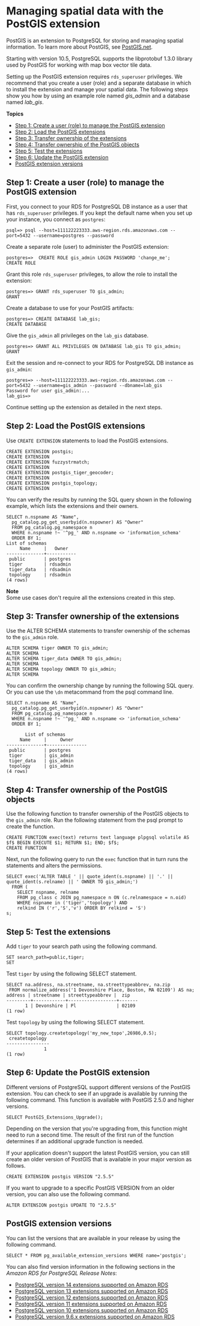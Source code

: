 # Managing spatial data with the PostGIS extension<a name="Appendix.PostgreSQL.CommonDBATasks.PostGIS"></a>

PostGIS is an extension to PostgreSQL for storing and managing spatial information\. To learn more about PostGIS, see [PostGIS\.net](https://postgis.net/)\. 

Starting with version 10\.5, PostgreSQL supports the libprotobuf 1\.3\.0 library used by PostGIS for working with map box vector tile data\.

Setting up the PostGIS extension requires `rds_superuser` privileges\. We recommend that you create a user \(role\) and a separate database in which to install the extension and manage your spatial data\. The following steps show you how by using an example role named *gis\_admin* and a database named *lab\_gis*\. 

**Topics**
+ [Step 1: Create a user \(role\) to manage the PostGIS extension](#Appendix.PostgreSQL.CommonDBATasks.PostGIS.Connect)
+ [Step 2: Load the PostGIS extensions](#Appendix.PostgreSQL.CommonDBATasks.PostGIS.LoadExtensions)
+ [Step 3: Transfer ownership of the extensions](#Appendix.PostgreSQL.CommonDBATasks.PostGIS.TransferOwnership)
+ [Step 4: Transfer ownership of the PostGIS objects](#Appendix.PostgreSQL.CommonDBATasks.PostGIS.TransferObjects)
+ [Step 5: Test the extensions](#Appendix.PostgreSQL.CommonDBATasks.PostGIS.Test)
+ [Step 6: Update the PostGIS extension](#Appendix.PostgreSQL.CommonDBATasks.PostGIS.Update)
+ [PostGIS extension versions](#CHAP_PostgreSQL.Extensions.PostGIS)

## Step 1: Create a user \(role\) to manage the PostGIS extension<a name="Appendix.PostgreSQL.CommonDBATasks.PostGIS.Connect"></a>

First, you connect to your RDS for PostgreSQL DB instance as a user that has `rds_superuser` privileges\. If you kept the default name when you set up your instance, you connect as `postgres`: 

```
psql=> psql --host=111122223333.aws-region.rds.amazonaws.com --port=5432 --username=postgres --password
```

Create a separate role \(user\) to administer the PostGIS extension:

```
postgres=>  CREATE ROLE gis_admin LOGIN PASSWORD 'change_me';
CREATE ROLE
```

Grant this role `rds_superuser` privileges, to allow the role to install the extension:

```
postgres=> GRANT rds_superuser TO gis_admin;
GRANT
```

Create a database to use for your PostGIS artifacts:

```
postgres=> CREATE DATABASE lab_gis;
CREATE DATABASE
```

Give the `gis_admin` all privileges on the `lab_gis` database\.

```
postgres=> GRANT ALL PRIVILEGES ON DATABASE lab_gis TO gis_admin;
GRANT
```

Exit the session and re\-connect to your RDS for PostgreSQL DB instance as `gis_admin`:

```
postgres=> --host=111122223333.aws-region.rds.amazonaws.com --port=5432 --username=gis_admin --password --dbname=lab_gis
Password for user gis_admin:...
lab_gis=>
```

Continue setting up the extension as detailed in the next steps\.

## Step 2: Load the PostGIS extensions<a name="Appendix.PostgreSQL.CommonDBATasks.PostGIS.LoadExtensions"></a>

Use `CREATE EXTENSION` statements to load the PostGIS extensions\. 

```
CREATE EXTENSION postgis;
CREATE EXTENSION
CREATE EXTENSION fuzzystrmatch;
CREATE EXTENSION
CREATE EXTENSION postgis_tiger_geocoder;
CREATE EXTENSION
CREATE EXTENSION postgis_topology;
CREATE EXTENSION
```

You can verify the results by running the SQL query shown in the following example, which lists the extensions and their owners\. 

```
SELECT n.nspname AS "Name",
  pg_catalog.pg_get_userbyid(n.nspowner) AS "Owner"
  FROM pg_catalog.pg_namespace n
  WHERE n.nspname !~ '^pg_' AND n.nspname <> 'information_schema'
  ORDER BY 1;
List of schemas
     Name     |   Owner
--------------+-----------
 public       | postgres
 tiger        | rdsadmin
 tiger_data   | rdsadmin
 topology     | rdsadmin
(4 rows)
```

**Note**  
Some use cases don't require all the extensions created in this step\.

## Step 3: Transfer ownership of the extensions<a name="Appendix.PostgreSQL.CommonDBATasks.PostGIS.TransferOwnership"></a>

Use the ALTER SCHEMA statements to transfer ownership of the schemas to the `gis_admin` role\.

```
ALTER SCHEMA tiger OWNER TO gis_admin;
ALTER SCHEMA
ALTER SCHEMA tiger_data OWNER TO gis_admin; 
ALTER SCHEMA
ALTER SCHEMA topology OWNER TO gis_admin;
ALTER SCHEMA
```

You can confirm the ownership change by running the following SQL query\. Or you can use the `\dn` metacommand from the psql command line\. 

```
SELECT n.nspname AS "Name",
  pg_catalog.pg_get_userbyid(n.nspowner) AS "Owner"
  FROM pg_catalog.pg_namespace n
  WHERE n.nspname !~ '^pg_' AND n.nspname <> 'information_schema'
  ORDER BY 1;

       List of schemas
     Name     |     Owner
--------------+---------------
 public       | postgres
 tiger        | gis_admin
 tiger_data   | gis_admin
 topology     | gis_admin
(4 rows)
```

## Step 4: Transfer ownership of the PostGIS objects<a name="Appendix.PostgreSQL.CommonDBATasks.PostGIS.TransferObjects"></a>

Use the following function to transfer ownership of the PostGIS objects to the `gis_admin` role\. Run the following statement from the psql prompt to create the function\.

```
CREATE FUNCTION exec(text) returns text language plpgsql volatile AS $f$ BEGIN EXECUTE $1; RETURN $1; END; $f$;
CREATE FUNCTION
```

Next, run the following query to run the `exec` function that in turn runs the statements and alters the permissions\.

```
SELECT exec('ALTER TABLE ' || quote_ident(s.nspname) || '.' || quote_ident(s.relname) || ' OWNER TO gis_admin;')
  FROM (
    SELECT nspname, relname
    FROM pg_class c JOIN pg_namespace n ON (c.relnamespace = n.oid) 
    WHERE nspname in ('tiger','topology') AND
    relkind IN ('r','S','v') ORDER BY relkind = 'S')
s;
```

## Step 5: Test the extensions<a name="Appendix.PostgreSQL.CommonDBATasks.PostGIS.Test"></a>

Add `tiger` to your search path using the following command\.

```
SET search_path=public,tiger;
SET
```

Test `tiger` by using the following SELECT statement\.

```
SELECT na.address, na.streetname, na.streettypeabbrev, na.zip
 FROM normalize_address('1 Devonshire Place, Boston, MA 02109') AS na;
address | streetname | streettypeabbrev |  zip
---------+------------+------------------+-------
       1 | Devonshire | Pl               | 02109
(1 row)
```

Test `topology` by using the following SELECT statement\.

```
SELECT topology.createtopology('my_new_topo',26986,0.5);
 createtopology
----------------
              1
(1 row)
```

## Step 6: Update the PostGIS extension<a name="Appendix.PostgreSQL.CommonDBATasks.PostGIS.Update"></a>

Different versions of PostgreSQL support different versions of the PostGIS extension\. You can check to see if an upgrade is available by running the following command\. This function is available with PostGIS 2\.5\.0 and higher versions\.

```
SELECT PostGIS_Extensions_Upgrade();
```

Depending on the version that you're upgrading from, this function might need to run a second time\. The result of the first run of the function determines if an additional upgrade function is needed\. 

If your application doesn't support the latest PostGIS version, you can still create an older version of PostGIS that is available in your major version as follows\.

```
CREATE EXTENSION postgis VERSION "2.5.5"
```

If you want to upgrade to a specific PostGIS VERSION from an older version, you can also use the following command\.

```
ALTER EXTENSION postgis UPDATE TO "2.5.5"
```

## PostGIS extension versions<a name="CHAP_PostgreSQL.Extensions.PostGIS"></a>

You can list the versions that are available in your release by using the following command\.

```
SELECT * FROM pg_available_extension_versions WHERE name='postgis';
```

You can also find version information in the following sections in the *Amazon RDS for PostgreSQL Release Notes*:
+ [ PostgreSQL version 14 extensions supported on Amazon RDS](https://docs.aws.amazon.com/AmazonRDS/latest/PostgreSQLReleaseNotes/postgresql-extensions.html#postgresql-extensions-14x)
+ [ PostgreSQL version 13 extensions supported on Amazon RDS](https://docs.aws.amazon.com/AmazonRDS/latest/PostgreSQLReleaseNotes/postgresql-extensions.html#postgresql-extensions-13x)
+ [ PostgreSQL version 12 extensions supported on Amazon RDS](https://docs.aws.amazon.com/AmazonRDS/latest/PostgreSQLReleaseNotes/postgresql-extensions.html#postgresql-extensions-12x)
+ [ PostgreSQL version 11 extensions supported on Amazon RDS](https://docs.aws.amazon.com/AmazonRDS/latest/PostgreSQLReleaseNotes/postgresql-extensions.html#postgresql-extensions-11x)
+ [ PostgreSQL version 10 extensions supported on Amazon RDS](https://docs.aws.amazon.com/AmazonRDS/latest/PostgreSQLReleaseNotes/postgresql-extensions.html#postgresql-extensions-101x)
+ [ PostgreSQL version 9\.6\.x extensions supported on Amazon RDS](https://docs.aws.amazon.com/AmazonRDS/latest/PostgreSQLReleaseNotes/postgresql-extensions.html#postgresql-extensions-96x)
